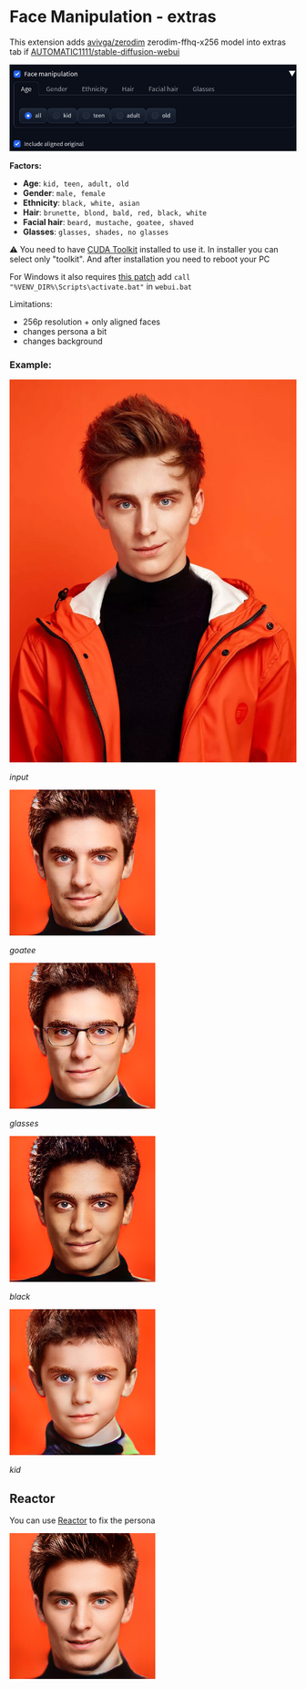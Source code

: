 # Face Manipulation - extras

This extension adds [avivga/zerodim](https://github.com/avivga/zerodim) zerodim-ffhq-x256 model into extras tab if [AUTOMATIC1111/stable-diffusion-webui](https://github.com/AUTOMATIC1111/stable-diffusion-webui)

![](/images/ui.jpg)

**Factors:**
- **Age**: `kid, teen, adult, old`
- **Gender**: `male, female`
- **Ethnicity**: `black, white, asian`
- **Hair**: `brunette, blond, bald, red, black, white`
- **Facial hair**: `beard, mustache, goatee, shaved`
- **Glasses**: `glasses, shades, no glasses`

⚠️ You need to have [CUDA Toolkit](https://developer.nvidia.com/cuda-downloads) installed to use it. In installer you can select only "toolkit". And after installation you need to reboot your PC

For Windows it also requires [this patch](https://github.com/AUTOMATIC1111/stable-diffusion-webui/pull/16231/files) add `call "%VENV_DIR%\Scripts\activate.bat"` in `webui.bat`

Limitations:
- 256p resolution + only aligned faces
- changes persona a bit
- changes background

### Example:
![](/images/input.jpg)

*input*

![](/images/goatee.jpg)

*goatee*

![](/images/glasses.jpg)

*glasses*

![](/images/black.jpg)

*black*

![](/images/kid.jpg)

*kid*


## Reactor

You can use [Reactor](https://github.com/Gourieff/sd-webui-reactor) to fix the persona

![](/images/reactor.jpg)
